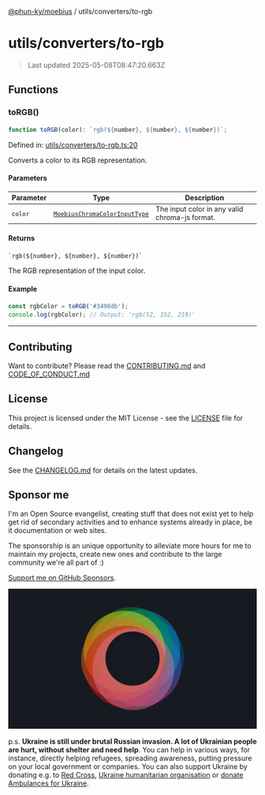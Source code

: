 [@phun-ky/moebius](../../README.md) / utils/converters/to-rgb

# utils/converters/to-rgb

> Last updated 2025-05-08T08:47:20.663Z

##

## Functions

### toRGB()

```ts
function toRGB(color): `rgb(${number}, ${number}, ${number})`;
```

Defined in: [utils/converters/to-rgb.ts:20](https://github.com/phun-ky/moebius/blob/main/src/utils/converters/to-rgb.ts#L20)

Converts a color to its RGB representation.

#### Parameters

| Parameter | Type                                                                        | Description                                    |
| --------- | --------------------------------------------------------------------------- | ---------------------------------------------- |
| `color`   | [`MoebiusChromaColorInputType`](../../types.md#moebiuschromacolorinputtype) | The input color in any valid chroma-js format. |

#### Returns

`` `rgb(${number}, ${number}, ${number})` ``

The RGB representation of the input color.

#### Example

```ts
const rgbColor = toRGB('#3498db');
console.log(rgbColor); // Output: 'rgb(52, 152, 219)'
```

---

## Contributing

Want to contribute? Please read the [CONTRIBUTING.md](https://github.com/phun-ky/moebius/blob/main/CONTRIBUTING.md) and [CODE_OF_CONDUCT.md](https://github.com/phun-ky/moebius/blob/main/CODE_OF_CONDUCT.md)

## License

This project is licensed under the MIT License - see the [LICENSE](https://github.com/phun-ky/moebius/blob/main/LICENSE) file for details.

## Changelog

See the [CHANGELOG.md](https://github.com/phun-ky/moebius/blob/main/CHANGELOG.md) for details on the latest updates.

## Sponsor me

I'm an Open Source evangelist, creating stuff that does not exist yet to help get rid of secondary activities and to enhance systems already in place, be it documentation or web sites.

The sponsorship is an unique opportunity to alleviate more hours for me to maintain my projects, create new ones and contribute to the large community we're all part of :)

[Support me on GitHub Sponsors](https://github.com/sponsors/phun-ky).

![logo](https://github.com/phun-ky/moebius/blob/main/public/images/logo/logo-ring.png?raw=true)

p.s. **Ukraine is still under brutal Russian invasion. A lot of Ukrainian people are hurt, without shelter and need help**. You can help in various ways, for instance, directly helping refugees, spreading awareness, putting pressure on your local government or companies. You can also support Ukraine by donating e.g. to [Red Cross](https://www.icrc.org/en/donate/ukraine), [Ukraine humanitarian organisation](https://savelife.in.ua/en/donate-en/#donate-army-card-weekly) or [donate Ambulances for Ukraine](https://www.gofundme.com/f/help-to-save-the-lives-of-civilians-in-a-war-zone).
